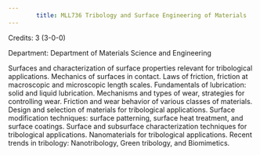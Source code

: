 ```yaml
---
        title: MLL736 Tribology and Surface Engineering of Materials
---
```

Credits: 3 (3-0-0)

Department: Department of Materials Science and Engineering

Surfaces and characterization of surface properties relevant for tribological applications. Mechanics of surfaces in contact. Laws of friction, friction at macroscopic and microscopic length scales. Fundamentals of lubrication: solid and liquid lubrication. Mechanisms and types of wear, strategies for controlling wear. Friction and wear behavior of various classes of materials. Design and selection of materials for tribological applications. Surface modification techniques: surface patterning, surface heat treatment, and surface coatings. Surface and subsurface characterization techniques for tribological applications. Nanomaterials for tribological applications. Recent trends in tribology: Nanotribology, Green tribology, and Biomimetics.